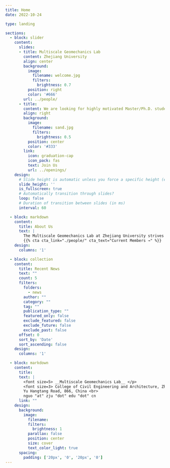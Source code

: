 ```yaml
---
title: Home
date: 2022-10-24

type: landing

sections:
  - block: slider
    content:
      slides:
      - title: Multiscale Geomechanics Lab
        content: Zhejiang University
        align: center
        background:
          image:
            filename: welcome.jpg
            filters:
              brightness: 0.7
          position: right
          color: '#666'
        url: ../people/
      - title: 
        content: We are looking for highly motivated Master/Ph.D. students and postdoc researchers
        align: right
        background:
          image:
            filename: sand.jpg
            filters:
              brightness: 0.5
          position: center
          color: '#333'
        link:
          icon: graduation-cap
          icon_pack: fas
          text: Join Us
          url: ../openings/
    design:
      # Slide height is automatic unless you force a specific height (e.g. '400px')
      slide_height: ''
      is_fullscreen: true
      # Automatically transition through slides?
      loop: false
      # Duration of transition between slides (in ms)
      interval: 60

  - block: markdown
    content:
      title: About Us
      text: |
        The Multiscale Geomechanics Lab at Zhejiang University strives to 
        {{% cta cta_link="./people/" cta_text="Current Members →" %}}
    design:
      columns: '1'

  - block: collection
    content:
      title: Recent News
      text: ""
      count: 5
      filters:
        folders:
          - news
        author: ""
        category: ""
        tag: ""
        publication_type: ""
        featured_only: false
        exclude_featured: false
        exclude_future: false
        exclude_past: false
      offset: 0
      sort_by: 'Date'
      sort_ascending: false
    design:
      columns: '1'

  - block: markdown
    content:
      title: 
      text: |
        <font size=5> __Multiscale Geomechanics Lab__ </p>
        <font size=3> College of Civil Engineering and Architecture, Zhejiang University <br>
        Yu Hangtang Road, 866, China <br>
        nguo "at" zju "dot" edu "dot" cn
      link: ""
    design:
      background:
        image: 
          filename: 
          filters:
            brightness: 1
          parallax: false
          position: center
          size: cover
          text_color_light: true
      spacing:
        padding: ['20px', '0', '20px', '0']
---
```

